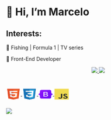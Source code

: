 # 👋 Hi, I’m Marcelo 


## Interests:
👀 Fishing | Formula 1 | TV series  

🌱 Front-End Developer


<div align="center">
  <a href="https://github.com/IZKEER">
  <img height="180em" src="https://github-readme-stats.vercel.app/api?username=izkeer&show_icons=true&theme=dracula&include_all_commits=true&count_private=true"/>
  <img height="180em" src="https://github-readme-stats.vercel.app/api/top-langs/?username=izkeer&layout=compact&langs_count=7&theme=dracula"/>
</div>

 ###
  <div style="display: inline_block"><br>
  <img align="center" alt="IZKEER-HTML" height="30" width="40" src="https://raw.githubusercontent.com/devicons/devicon/master/icons/html5/html5-original.svg">
  <img align="center" alt="IZKEER-CSS" height="30" width="40" src="https://raw.githubusercontent.com/devicons/devicon/master/icons/css3/css3-original.svg">
  <img align="center" alt="IZKEER-Js" height="30" width="40" src="https://raw.githubusercontent.com/devicons/devicon/master/icons/bootstrap/bootstrap-original.svg">
  <img align="center" alt="IZKEER-Js" height="30" width="40" src="https://raw.githubusercontent.com/devicons/devicon/master/icons/javascript/javascript-original.svg">
 

</div>
  
  ###
  
  <a href="https://www.instagram.com/izkeer/" target="_blank"><img src="https://img.shields.io/badge/-Instagram-%23E4405F?style=for-the-badge&logo=instagram&logoColor=white" target="_blank"></a>
 	
